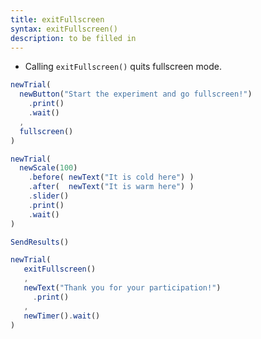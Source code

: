 ```yaml
---
title: exitFullscreen
syntax: exitFullscreen()
description: to be filled in
---
```


+ Calling `exitFullscreen()` quits fullscreen mode.

<!--more-->


```javascript
newTrial(
  newButton("Start the experiment and go fullscreen!")
    .print()
    .wait()
  ,
  fullscreen()
)

newTrial(
  newScale(100)
    .before( newText("It is cold here") )
    .after(  newText("It is warm here") )
    .slider()
    .print()
    .wait()
)

SendResults()

newTrial(
   exitFullscreen()
   ,
   newText("Thank you for your participation!")
     .print()
   ,
   newTimer().wait()
)
```
